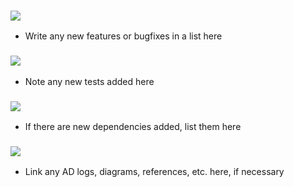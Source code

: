 ### ![](https://img.shields.io/badge/Features_&_Fixes-91D7AF?style=for-the-badge)

- Write any new features or bugfixes in a list here

### ![](https://img.shields.io/badge/Tests-darkgreen?style=for-the-badge)

- Note any new tests added here

### ![](https://img.shields.io/badge/New_dependencies-orange?style=for-the-badge)

- If there are new dependencies added, list them here

### ![](https://img.shields.io/badge/Links-blue?style=for-the-badge)

- Link any AD logs, diagrams, references, etc. here, if necessary

